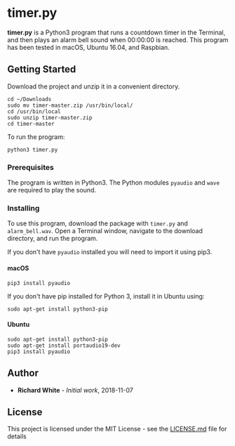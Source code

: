 timer.py
========

**timer.py** is a Python3 program that runs a countdown timer in the Terminal, and then plays an alarm bell sound when 00:00:00 is reached. This program has been tested in macOS, Ubuntu 16.04, and Raspbian.

## Getting Started

Download the project and unzip it in a convenient directory.

```
cd ~/Downloads
sudo mv timer-master.zip /usr/bin/local/
cd /usr/bin/local
sudo unzip timer-master.zip
cd timer-master
```

To run the program:
```
python3 timer.py
```


### Prerequisites

The program is written in Python3. The Python modules `pyaudio` and `wave` are required to play the sound. 

### Installing

To use this program, download the package with `timer.py` and `alarm_bell.wav`. Open a Terminal window, navigate to the download directory, and run the program.

If you don't have `pyaudio` installed you will need to import it using pip3.

#### macOS
```
pip3 install pyaudio
```

If you don't have pip installed for Python 3, install it in Ubuntu using:

```
sudo apt-get install python3-pip
```

#### Ubuntu
```
sudo apt-get install python3-pip
sudo apt-get install portaudio19-dev
pip3 install pyaudio
```

## Author

* **Richard White** - *Initial work*, 2018-11-07

## License

This project is licensed under the MIT License - see the [LICENSE.md](LICENSE.md) file for details


